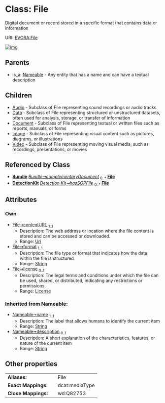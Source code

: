 
# Class: File

Digital document or record stored in a specific format that contains data or information

URI: [EVORA:File](https://evora-project.eu/File)


[![img](https://yuml.me/diagram/nofunky;dir:TB/class/[Video],[Nameable],[License],[Image],[License]<license%200..1-++[File&#124;contentURL:uri;format:string;name(i):string;description(i):string%20%3F],[Bundle]++-%20complementaryDocument(i)%200..*>[File],[DetectionKit]++-%20hasSOPFile%200..*>[File],[File]^-[Video],[File]^-[Image],[File]^-[Document],[File]^-[Data],[File]^-[Audio],[Nameable]^-[File],[Document],[DetectionKit],[Data],[Bundle],[Audio])](https://yuml.me/diagram/nofunky;dir:TB/class/[Video],[Nameable],[License],[Image],[License]<license%200..1-++[File&#124;contentURL:uri;format:string;name(i):string;description(i):string%20%3F],[Bundle]++-%20complementaryDocument(i)%200..*>[File],[DetectionKit]++-%20hasSOPFile%200..*>[File],[File]^-[Video],[File]^-[Image],[File]^-[Document],[File]^-[Data],[File]^-[Audio],[Nameable]^-[File],[Document],[DetectionKit],[Data],[Bundle],[Audio])

## Parents

 *  is_a: [Nameable](Nameable.md) - Any entity that has a name and can have a textual description

## Children

 * [Audio](Audio.md) - Subclass of File representing sound recordings or audio tracks
 * [Data](Data.md) - Subclass of File representing structured or unstructured datasets, often used for analysis, storage, or transfer of information
 * [Document](Document.md) - Subclass of File representing textual or written files such as reports, manuals, or forms
 * [Image](Image.md) - Subclass of File representing visual content such as pictures, diagrams, or illustrations
 * [Video](Video.md) - Subclass of File representing moving visual media, such as recordings, presentations, or movies

## Referenced by Class

 *  **[Bundle](Bundle.md)** *[Bundle➞complementaryDocument](Bundle_complementaryDocument.md)*  <sub>0..\*</sub>  **[File](File.md)**
 *  **[DetectionKit](DetectionKit.md)** *[Detection Kit➞hasSOPFile](Detection_Kit_hasSOPFile.md)*  <sub>0..\*</sub>  **[File](File.md)**

## Attributes


### Own

 * [File➞contentURL](File_contentURL.md)  <sub>1..1</sub>
     * Description: The web address or location where the file content is stored and can be accessed or downloaded.
     * Range: [Uri](types/Uri.md)
 * [File➞format](File_format.md)  <sub>1..1</sub>
     * Description: The file type or format that indicates how the data within the file is structured
     * Range: [String](types/String.md)
 * [File➞license](File_license.md)  <sub>0..1</sub>
     * Description: The legal terms and conditions under which the file can be used, shared, or distributed, indicating any restrictions or permissions.
     * Range: [License](License.md)

### Inherited from Nameable:

 * [Nameable➞name](Nameable_name.md)  <sub>1..1</sub>
     * Description: The label that allows humans to identify the current item
     * Range: [String](types/String.md)
 * [Nameable➞description](Nameable_description.md)  <sub>0..1</sub>
     * Description: A short explanation of the characteristics, features, or nature of the current item
     * Range: [String](types/String.md)

## Other properties

|  |  |  |
| --- | --- | --- |
| **Aliases:** | | File |
| **Exact Mappings:** | | dcat:mediaType |
| **Close Mappings:** | | wd:Q82753 |